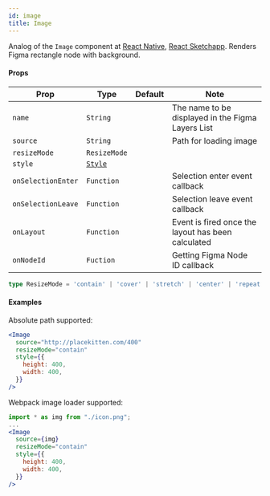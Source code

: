 ```yaml
---
id: image
title: Image
---
```


Analog of the `Image` component at [React Native](https://facebook.github.io/react-native/docs/image), 
[React Sketchapp](http://airbnb.io/react-sketchapp/docs/API.html#image). 
Renders Figma rectangle node with background.

#### Props

| Prop       | Type     | Default | Note                                              |
| ---------- | -------- | ------- | ------------------------------------------------- |
| `name`     | `String` |         | The name to be displayed in the Figma Layers List |
| `source`   | `String` |         | Path for loading image                            |
| `resizeMode`| `ResizeMode` |         |                                              |
| `style`    | [`Style`](/docs/styling)   |         |                              |
| `onSelectionEnter` | `Function` |  | Selection enter event callback  |
| `onSelectionLeave` | `Function` |  | Selection leave event callback  |
| `onLayout` | `Function` |  | Event is fired once the layout has been calculated  |
| `onNodeId` | `Fuction` | | Getting Figma Node ID callback |  

```typescript
type ResizeMode = 'contain' | 'cover' | 'stretch' | 'center' | 'repeat' | 'none';
```

#### Examples

Absolute path supported:

```jsx
<Image
  source="http://placekitten.com/400"
  resizeMode="contain"
  style={{
    height: 400,
    width: 400,
  }}
/>
```

Webpack image loader supported:

```jsx
import * as img from "./icon.png";
...
<Image
  source={img}
  resizeMode="contain"
  style={{
    height: 400,
    width: 400,
  }}
/>
```
